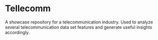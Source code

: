 # Tellecomm
A showcase repository for a telecommunication industry. Used to analyze several telecommunication data set features and generate useful insights accordingly.
